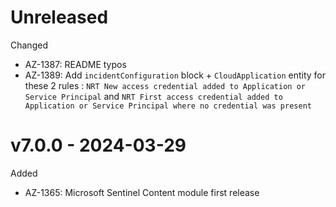# Unreleased

Changed
  * AZ-1387: README typos
  * AZ-1389: Add `incidentConfiguration` block + `CloudApplication` entity for these 2 rules : `NRT New access credential added to Application or Service Principal` and `NRT First access credential added to Application or Service Principal where no credential was present`

# v7.0.0 - 2024-03-29

Added
  * AZ-1365: Microsoft Sentinel Content module first release
